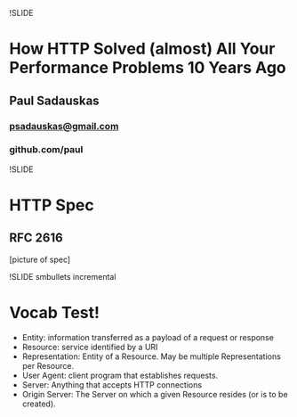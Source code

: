 !SLIDE 

# How HTTP Solved (almost) All Your Performance Problems 10 Years Ago
## Paul Sadauskas

### psadauskas@gmail.com
### github.com/paul

!SLIDE

# HTTP Spec
## RFC 2616

[picture of spec]

!SLIDE smbullets incremental

# Vocab Test!

 * Entity: information transferred as a payload of a request or response
 * Resource: service identified by a URI
 * Representation: Entity of a Resource. May be multiple Representations per Resource.
 * User Agent: client program that establishes requests.
 * Server: Anything that accepts HTTP connections
 * Origin Server: The Server on which a given Resource resides (or is to be created).

